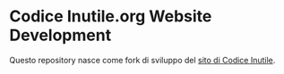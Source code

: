 # Codice Inutile.org Website Development
Questo repository nasce come fork di sviluppo del [sito di Codice Inutile](https://github.com/codiceinutile/codiceinutile.org).
